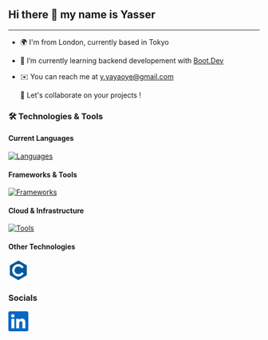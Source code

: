 ## Hi there 👋 my name is Yasser
---
- 🌍 I'm from London, currently based in Tokyo
- 🧠 I’m currently learning backend developement with [Boot.Dev](https://www.boot.dev/u/hybridgreen)
- ✉️ You can reach me at y.yayaoye@gmail.com

  🤝 Let's collaborate on your projects ! 


### 🛠️ Technologies & Tools

#### Current Languages
[![Languages](https://skillicons.dev/icons?i=ts,py,postgres,js,html,css&perline=4)](https://skillicons.dev)

#### Frameworks & Tools
[![Frameworks](https://skillicons.dev/icons?i=nodejs,react,django,git,github,githubactions&perline=3)](https://skillicons.dev)

#### Cloud & Infrastructure
[![Tools](https://skillicons.dev/icons?i=aws,docker,kubernetes)](https://skillicons.dev)

#### Other Technologies
<a href="https://learn.microsoft.com/en-us/cpp/?view=msvc-170">
  <img src="img/c-colored.svg" alt="C/C++ Coding" width="40"/>
</a>

### Socials
<a href="https://www.linkedin.com/in/yayaoye">
  <img src="img/linkedin.svg" alt="LinkedIn" width="40"/>
</a>
